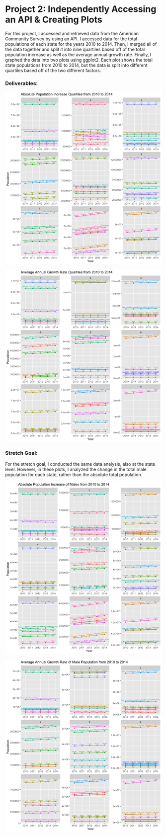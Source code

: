 # Project 2: Independently Accessing an API & Creating Plots

For this project, I accessed and retrieved data from the American Community Survey by using an API. I accessed data for the total populations of each state for the years 2010 to 2014. Then, I merged all of the data together and split it into nine quartiles based off of the total population increase as well as the average annual growth rate. Finally, I graphed the data into two plots using ggplot2. Each plot shows the total state populations from 2010 to 2014, but the data is split into different quartiles based off of the two different factors.

### Deliverables:

![](surveyplot1.png)

![](surveyplot2.png)

### Stretch Goal:

For the stretch goal, I conducted the same data analysis, also at the state level. However, in these plots, I analyzed the change in the total male population for each state, rather than the absolute total population.

![](malestretchplot1.png)

![](malestretchplot2.png)
